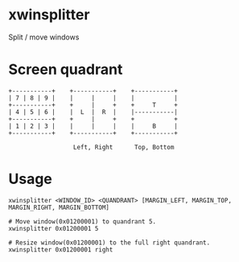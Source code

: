 # xwinsplitter
Split / move windows

# Screen quadrant
    +-----------+    +-----------+    +-----------+
    | 7 | 8 | 9 |    |     |     |    |           |
    +-----------+    +     |     +    +     T     +
    | 4 | 5 | 6 |    |  L  |  R  |    |-----------|
    +-----------+    +     |     +    +           +
    | 1 | 2 | 3 |    |     |     |    |     B     |
    +-----------+    +-----------+    +-----------+

                      Left, Right      Top, Bottom
                      
# Usage
    xwinsplitter <WINDOW_ID> <QUANDRANT> [MARGIN_LEFT, MARGIN_TOP, MARGIN_RIGHT, MARGIN_BOTTOM]
    
    # Move window(0x01200001) to quandrant 5.
    xwinsplitter 0x01200001 5

    # Resize window(0x01200001) to the full right quandrant.
    xwinsplitter 0x01200001 right
    